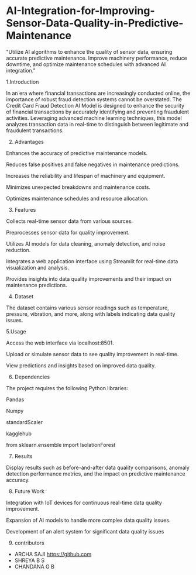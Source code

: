 # AI-Integration-for-Improving-Sensor-Data-Quality-in-Predictive-Maintenance
"Utilize AI algorithms to enhance the quality of sensor data, ensuring accurate predictive maintenance. Improve machinery performance, reduce downtime, and optimize maintenance schedules with advanced AI integration."

1.Introduction

In an era where financial transactions are increasingly conducted online, the importance of robust fraud detection systems cannot be overstated. The Credit Card Fraud Detection AI Model is designed to enhance the security of financial transactions by accurately identifying and preventing fraudulent activities. Leveraging advanced machine learning techniques, this model analyzes transaction data in real-time to distinguish between legitimate and fraudulent transactions.

2. Advantages

Enhances the accuracy of predictive maintenance models.

Reduces false positives and false negatives in maintenance predictions.

Increases the reliability and lifespan of machinery and equipment.

Minimizes unexpected breakdowns and maintenance costs.

Optimizes maintenance schedules and resource allocation.

3. Features

Collects real-time sensor data from various sources.

Preprocesses sensor data for quality improvement.

Utilizes AI models for data cleaning, anomaly detection, and noise reduction.

Integrates a web application interface using Streamlit for real-time data visualization and analysis.

Provides insights into data quality improvements and their impact on maintenance predictions.

4. Dataset

The dataset contains various sensor readings such as temperature, pressure, vibration, and more, along with labels indicating data quality issues.

5.Usage

Access the web interface via localhost:8501.

Upload or simulate sensor data to see quality improvement in real-time.

View predictions and insights based on improved data quality.

6. Dependencies

The project requires the following Python libraries:

Pandas

Numpy

standardScaler

kagglehub

from sklearn.ensemble import IsolationForest

7. Results

Display results such as before-and-after data quality comparisons, anomaly detection performance metrics, and the impact on predictive maintenance accuracy.

8. Future Work

Integration with IoT devices for continuous real-time data quality improvement.

Expansion of AI models to handle more complex data quality issues.

Development of an alert system for significant data quality issues

9. contributors

* ARCHA SAJI   https://github.com
* SHREYA B S
* CHANDANA G B
